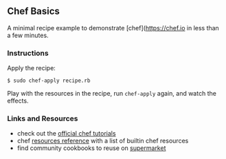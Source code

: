 
## Chef Basics

A minimal recipe example to demonstrate [chef](https://chef.io in less than a few minutes.

### Instructions

Apply the recipe:
```
$ sudo chef-apply recipe.rb
```

Play with the resources in the recipe, run `chef-apply` again, and watch the effects.


### Links and Resources

 * check out the [official chef tutorials](https://learn.chef.io/)
 * chef [resources reference](https://docs.chef.io/resources.html) with a list of builtin chef resources
 * find community cookbooks to reuse on [supermarket](https://supermarket.chef.io/)

